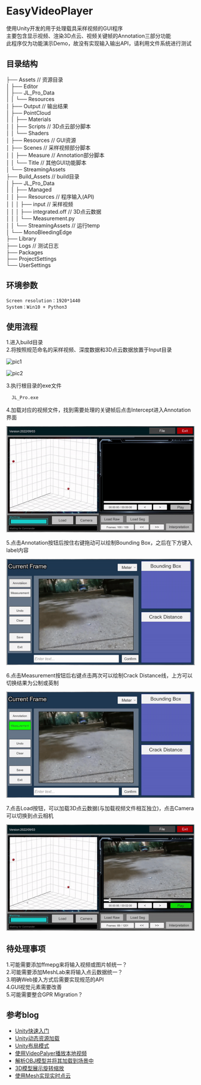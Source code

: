 
# EasyVideoPlayer

使用Unity开发的用于处理载具采样视频的GUI程序  
主要包含显示视频、渲染3D点云、视频关键帧的Annotation三部分功能  
此程序仅为功能演示Demo，故没有实现输入输出API，请利用文件系统进行测试  



## 目录结构

├── Assets                      // 资源目录  
│   ├── Editor  
│   ├── JL_Pro_Data               
│   │   └── Resources           
│   ├── Output                  // 输出结果  
│   ├── PointCloud              
│   │   ├── Materials             
│   │   ├── Scripts             // 3D点云部分脚本   
│   │   └── Shaders           
│   ├── Resources               // GUI资源  
│   ├── Scenes                  // 采样视频部分脚本  
│   │   ├── Measure             // Annotation部分脚本   
│   │   └── Title               // 其他GUI功能脚本        
│   └── StreamingAssets  
├── Build_Assets                // build目录   
│   ├── JL_Pro_Data          
│   │   ├── Managed             
│   │   ├── Resources           // 程序输入(API)   
│   │   │   ├── input           // 采样视频  
│   │   │   ├── integrated.off  // 3D点云数据  
│   │   │   └── Measurement.py   
│   │   └── StreamingAssets     // 运行temp        
│   └── MonoBleedingEdge          
├── Library   
├── Logs                        // 测试日志   
├── Packages  
├── ProjectSettings  
└── UserSettings    

## 环境参数

`Screen resolution：1920*1440`  
`System：Win10 + Python3`  


## 使用流程

1.进入build目录    
2.将按照规范命名的采样视频、深度数据和3D点云数据放置于Input目录  

![pic1](https://github.com/WddBlessU/EasyVideoPlayer/tree/main/Image/01.png)    

![pic2](https://github.com/WddBlessU/EasyVideoPlayer/tree/main/Image/02.png)    
 
3.执行根目录的exe文件  

```bash
  JL_Pro.exe
```
4.加载对应的视频文件，找到需要处理的关键帧后点击Intercept进入Annotation界面  

![pic3](https://github.com/WddBlessU/EasyVideoPlayer/blob/main/Image/gif_01.gif)   

5.点击Annotation按钮后按住右键拖动可以绘制Bounding Box，之后在下方键入label内容  

![pic4](https://github.com/WddBlessU/EasyVideoPlayer/blob/main/Image/gif_02.gif)   

6.点击Measurement按钮后右键点击两次可以绘制Crack Distance线，上方可以切换结果为公制或英制  

![pic5](https://github.com/WddBlessU/EasyVideoPlayer/blob/main/Image/gif_03.gif)   

7.点击Load按钮，可以加载3D点云数据(与加载视频文件相互独立)，点击Camera可以切换到点云相机  

![pic6](https://github.com/WddBlessU/EasyVideoPlayer/blob/main/Image/gif_04.gif)   



## 待处理事项

1.可能需要添加ffmepg来将输入视频或图片帧统一？  
2.可能需要添加MeshLab来将输入点云数据统一？  
3.明确Web接入方式后需要实现规范的API  
4.GUI视觉元素需要改善  
5.可能需要整合GPR Migration？  


## 参考blog

 - [Unity快速入门](https://blog.csdn.net/zhousanxi123/article/details/121233746)
 - [Unity动态资源加载](https://kuroha.vip/unity/unity_load_assets.html)
 - [Unity布局模式](https://www.cnblogs.com/rainmj/p/5437395.html)
 - [使用VideoPalyer播放本地视频](https://www.cnblogs.com/nanyang0310/p/9188066.html)
 - [解析OBJ模型并将其加载到场景中](https://blog.csdn.net/qinyuanpei/article/details/49991607)
 - [3D模型展示旋转缩放](https://blog.csdn.net/u013509878/article/details/125294558)
 - [使用Mesh实现实时点云](https://blog.csdn.net/zhudaokuan/article/details/119609315)

